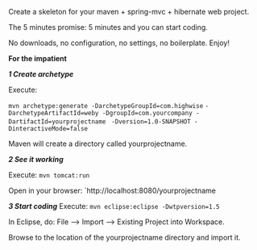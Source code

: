 Create a skeleton for your maven + spring-mvc + hibernate web project.

The 5 minutes promise: 5 minutes and you can start coding.

No downloads, no configuration, no settings, no boilerplate. Enjoy!

**For the impatient**

***1 Create archetype***

Execute:

`mvn archetype:generate -DarchetypeGroupId=com.highwise`
`-DarchetypeArtifactId=weby -DgroupId=com.yourcompany -DartifactId=yourprojectname `
`-Dversion=1.0-SNAPSHOT -DinteractiveMode=false`

Maven will create a directory called yourprojectname.

***2 See it working***

Execute:
`mvn tomcat:run`

Open in your browser:
`http://localhost:8080/yourprojectname

***3 Start coding***
Execute:
`mvn eclipse:eclipse -Dwtpversion=1.5`

In Eclipse, do: File --> Import --> Existing Project into Workspace.

Browse to the location of the yourprojectname directory and import it.
